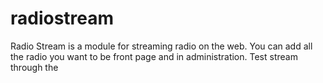 # radiostream
Radio Stream is a module for streaming radio on the web. You can add all the radio you want to be front page and in administration. Test stream through the 
